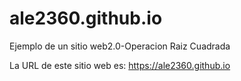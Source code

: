 # ale2360.github.io
Ejemplo de un sitio web2.0-Operacion Raiz Cuadrada

La URL de este sitio web es:
https://ale2360.github.io

